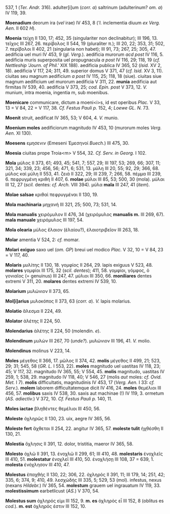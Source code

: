 537, 1 (*Ter. Andr.* 316). adulter[i]um (*corr. a*) saltrinum
(adulterinum? *om. a*) IV 119, 39.

**Moenadium** deorum ira (*vel* irae) IV 453, 8 (*‛l.* inclementia diuum
*ex Verg. Aen.* II 602 *H*).

**Moenia** τείχη II 130, 17; 452, 35 (singulariter non declinabitur);
III 196, 13. τεῖχος III 267, 26. περίβολος II 544, 19 (pluraliter π.);
III 20, 22; 353, 31; 502, 7. περίβολοι II 402, 21 (singularia non
habet); III 91, 73; 267, 25; 305, 47. aedificia uel muri IV 453, 9 (*gl.
Verg.*). aedificia murorum *acd post* IV 116, 5. aedificia muris
superposita uel propugnacula *a post* IV 116, 29; 118, 19 (*cf.
Nettleship 'Journ. of Phil.'* XIX 188). aedificia publica IV 365, 52
(*Isid.* XV 2, 18). aedificia V 117, 24; 311, 49. superior domus V 371,
47 (*cf. Isid.* XV 3, 11). ciuitas seu magnum aedificium *a post* IV
115, 25; 118, 18 (siue). ciuitas siue magnum aedificium uel murorum
aedificia V 311, 22. **munia** aedificia aut firmitas IV 539, 40.
aedificia V 373, 25; *cod. Epin. post* V 373, 12. *V.* munium, intra
moenia, ingentia m, sub moenibus.

**Moenicare** communicare, dictum a moeni\<i\>s, id est operibus *Plac.*
V 33, 13 = V 84, 22 = V 117, 38. *Cf. Festus Pauli p.* 152, 4; *Loewe
GL. N.* 73.

**Moenit** struit, aedificat IV 365, 53; V 604, 4. *V.* munio.

**Moenium moles** aedificiorum magnitudo IV 453, 10 (murorum moles
*Verg. Aen.* XI 130).

**Moesens** εμησενιν (Emeseni Ἐμεσηνοί *Buech.*) III 475, 30.

**Moesia** ciuitas prope Troia\<m\> V 554, 32. *Cf. Serv. in Georg.* I
102.

**Mola** μύλος II 373, 61; 493, 45; 541, 7; 557, 29; III 197, 53; 269,
66; 307, 11; 321, 34; 339, 23; 456, 56; 471, 6; 531, 13. μύλη III 20,
55; 92, 29; 366, 68. μύλος καὶ μύλη II 553, 41. ζειά II 322, 29; III
239, 7; 266, 58. πέμμα III 239, 6. πεφρυγμένη κριθή II 407, 6. **molae**
μύλοι III 85, 53; 500, 30 (mola). μύλαι III 12, 27 (*scil.* dentes: *cf.
Arch.* VIII 394). μύλα **mala** III 247, 41 (*item*).

**Molae salsae** κριθαὶ πεφρυγμέναι II 130, 19.

**Mola machinaria** μηχανή III 321, 25; 500, 73; 531, 14.

**Mola manualis** χειρόμυλον II 476, 34 (χειρόμυλος **manualis m.** III
269, 67). **mala manuale** χειρόμυλος III 197, 54.

**Mola olearia** μύλος ἔλαιον (ἐλαίου?), ἐλαιοτριβεῖον III 263, 18.

**Molar** amentia V 524, 2: *cf.* momar.

**Molari exiguo** saxo uel (*om. GP*) breui uel modico *Plac.* V 32,
10 = V 84, 23 = V 117, 40.

**Molaris** μυλίτης II 130, 18. γομφίος II 264, 29. lapis exiguus V 523,
48. **molares** γομφίοι III 175, 32 (*scil. dentes*); 411, 58.
γομφίοι, γόμφος, ὁ γονιαῖος (= genuinus) III 247, 47. μύλιοι III 350,
66. **moniliares** dentes extremi V 311, 20. **molares** dentes extremi
IV 539, 10.

**Molarium** μυλώνιον II 373, 65.

**Mol[i]arius** μυλοκόπος II 373, 63 (*corr. a*). *V.* lapis molarius.

**Molatio** ἄλεσμα II 224, 49.

**Molator** ἀλέτης II 224, 50.

**Molendarius** ἀλέτης II 224, 50 (molendin. *e*).

**Molendinum** μυλών III 267, 70 (*unde?*). μυλώνιον III 196, 41. *V.*
molio.

**Molendinus** molinus V 223, 14.

**Moles** μέγεθος II 366, 17. μῶλος II 374, 42. **molis** μέγεθος II
499, 21; 523, 29; 31; 545, 58 (*GR. L.* I 553, 22). **moles** magnitudo
uel uastitas IV 118, 23; 45; V 117, 32. magnitudo IV 365, 55; V 554, 45.
**molis** magnitudo, uastitas IV 259, 1; 538, 29. magnitudo IV 118, 40;
V 546, 27 (molis *aut* moles: *cf. Ovid. Met.* I 7). **molis**
difficultatis, magnitudinis IV 453, 17 (*Verg. Aen.* I 33: *cf.
Serv.*). **molem** laborem difficultatemque dicit IV 416, 24. **moles**
θεμέλιοι III 456, 57. **molibus** saxis IV 538, 30. saxis aut machinae
(!) IV 119, 3. ormetum (*AS. adiectiv.*) V 372, 10. *Cf. Festus Pauli
p.* 140, 11.

**Moles iactae** βληθέντες θεμέλιοι III 450, 56.

**Moleste** ὀχληρῶς II 130, 23. uix, aegre IV 365, 56.

**Moleste fert** ἄχθεται II 254, 22. angitur IV 365, 57. **moleste
tulit** ἠχθέσθη II 130, 21.

**Molestia** ὄχλησις II 391, 12. dolor, tristitia, maeror IV 365, 58.

**Molesto** ὀχλῶ II 391, 13. ἐνοχλῶ II 299, 61; III 410, 48.
**molestaris** ἐνοχλεῖς III 410, 51. **molestatur** ἐνοχλεῖ III 410, 50.
ἐνοχλήσῃ III 108, 37 = 639, 1. **molesta** ἐνόχλησον III 410, 47.

**Molestus** ἐπαχθής II 130, 22; 306, 22. ὀχληρός II 391, 11; III 179,
14; 251, 42; 335, 6; 374, 9; 410, 49. λεσχώδής III 335, 5; 529, 53
(mol). infestus, nexus (nexans *Hildebr.*) IV 365, 54. **molestum**
grauem uel ingrauatum IV 119, 33. **molestissimum** earbetlicust (*AS.*)
V 370, 54.

**Molestus sum** ὀχληρός εἰμι III 152, 9. **m. es** ὀχληρὸς εἶ III 152,
8 (oblitus es *cod.*). **m. est** ὀχληρός ἐστιν III 152, 10.
